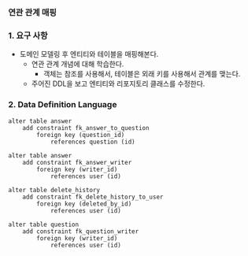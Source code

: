 ### 연관 관계 매핑

### 1. 요구 사항
- 도메인 모델링 후 엔티티와 테이블을 매핑해본다.
    - 연관 관계 개념에 대해 학습한다.
      - 객체는 참조를 사용해서, 테이블은 외래 키를 사용해서 관계를 맺는다.
    - 주어진 DDL을 보고 엔티티와 리포지토리 클래스를 수정한다.

### 2. Data Definition Language
```
alter table answer
    add constraint fk_answer_to_question
        foreign key (question_id)
            references question (id)

alter table answer
    add constraint fk_answer_writer
        foreign key (writer_id)
            references user (id)

alter table delete_history
    add constraint fk_delete_history_to_user
        foreign key (deleted_by_id)
            references user (id)

alter table question
    add constraint fk_question_writer
        foreign key (writer_id)
            references user (id)
```
